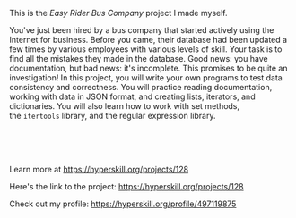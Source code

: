 This is the *Easy Rider Bus Company* project I made myself.


<div><p>You've just been hired by a bus company that started actively using the Internet for business. Before you came, their database had been updated a few times by various employees with various levels of skill. Your task is to find all the mistakes they made in the database. Good news: you have documentation, but bad news: it's incomplete. This promises to be quite an investigation! In this project, you will write your own programs to test data consistency and correctness. You will practice reading documentation, working with data in JSON format, and creating lists, iterators, and dictionaries. You will also learn how to work with set methods, the <code>itertools</code> library, and the regular expression library.</p>

<p> </p></div><br/><br/>Learn more at <a href="https://hyperskill.org/projects/128?utm_source=ide&utm_medium=ide&utm_campaign=ide&utm_content=project-card">https://hyperskill.org/projects/128</a>

Here's the link to the project: https://hyperskill.org/projects/128

Check out my profile: https://hyperskill.org/profile/497119875